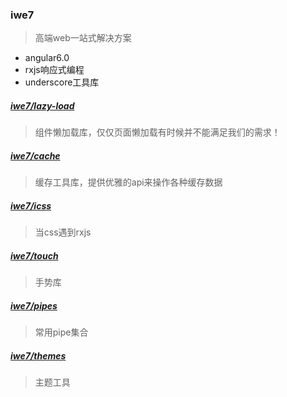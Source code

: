 ### iwe7
> 高端web一站式解决方案
* angular6.0
* rxjs响应式编程
* underscore工具库

##### [iwe7/lazy-load](./libs/lazy-load/readme.md)
> 组件懒加载库，仅仅页面懒加载有时候并不能满足我们的需求！

##### [iwe7/cache](./libs/cache/readme.md)
> 缓存工具库，提供优雅的api来操作各种缓存数据

##### [iwe7/icss](./libs/icss/readme.md)
> 当css遇到rxjs

##### [iwe7/touch](./libs/touch/readme.md)
> 手势库

##### [iwe7/pipes](./libs/pipes/readme.md)
> 常用pipe集合

##### [iwe7/themes](./libs/themes/readme.md)
> 主题工具
